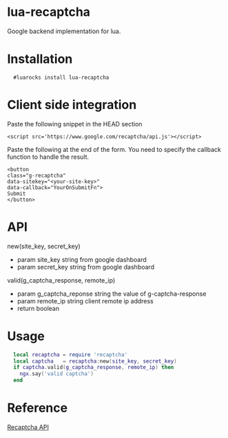 # lua-recaptcha
Google backend implementation for lua.


# Installation

```
  #luarocks install lua-recaptcha

```

# Client side integration

Paste the following snippet in the HEAD section

```
<script src='https://www.google.com/recaptcha/api.js'></script>

```

Paste the following at the end of the form. You need to specify the callback function to
handle the result.

```
<button
class="g-recaptcha"
data-sitekey="<your-site-key>"
data-callback="YourOnSubmitFn">
Submit
</button>

```

  

# API

new(site_key, secret_key)
- param site_key string  from google dashboard
- param secret_key string from google dashboard


valid(g_captcha_response, remote_ip)
- param g_captcha_reponse string the value of g-captcha-response
- param remote_ip string client remote ip address  
- return boolean


# Usage

```lua
  local recaptcha = require 'recaptcha'
  local captcha   = recaptcha:new(site_key, secret_key) 
  if captcha.valid(g_captcha_response, remote_ip) then
    ngx.say('valid captcha')
  end
```


# Reference
[Recaptcha API](https://developers.google.com/recaptcha/docs/invisible)
